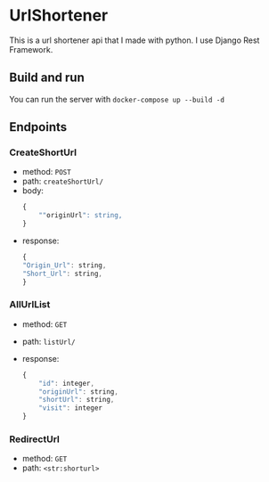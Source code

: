 # UrlShortener

This is a url shortener api that I made with python. I use Django Rest Framework.
## Build and run
You can run the server with
`
docker-compose up --build -d
`

## Endpoints

### CreateShortUrl
-   method: `POST`
-   path: `createShortUrl/`
-   body: 
    ```js
    {
        ""originUrl": string,
    }
    ```
-   response:
    ```js
    {
    "Origin_Url": string,
    "Short_Url": string,
    }
    ```

### AllUrlList
-   method: `GET`
-   path: `listUrl/`

-   response:
    ```js
    {
        "id": integer,
        "originUrl": string,
        "shortUrl": string,
        "visit": integer
    }
    ```
### RedirectUrl
-   method: `GET`
-   path: `<str:shorturl>`
